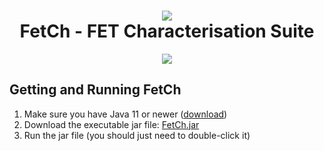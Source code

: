 <h1 align="center"><img src="https://i.imgur.com/4Me4gtE.png"/><br/>FetCh - FET Characterisation Suite</h1>

<p align="center">
  <a href="https://i.imgur.com/vdnEdVg.png">
    <img src="https://i.imgur.com/fCnrpq8.png"/>  
  </a>
</p>

## Getting and Running FetCh

1. Make sure you have Java 11 or newer ([download](https://adoptopenjdk.net/?variant=openjdk11&jvmVariant=hotspot))
2. Download the executable jar file: [FetCh.jar](https://github.com/OE-FET/FETTER/raw/master/FetCh.jar)
3. Run the jar file (you should just need to double-click it)
